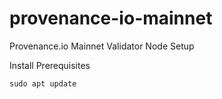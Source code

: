 # provenance-io-mainnet
Provenance.io Mainnet Validator Node Setup

Install Prerequisites

```
sudo apt update
```
